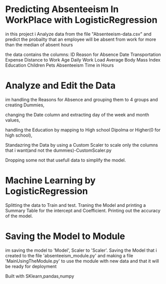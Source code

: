 # Predicting Absenteeism In WorkPlace with LogisticRegression

in this project i Analyze data from the file "Absenteeism-data.csv" 
and predict the probailty that an employee will be absent from work for more than the median of absent hours


the data contains the columns: ID	Reason for Absence	Date	Transportation Expense	Distance to Work	Age	Daily Work Load Average	Body Mass Index	Education	Children	Pets	Absenteeism Time in Hours

# Analyze and Edit the Data

im handling the Reasons for Absence and grouping them to 4 groups and creating Dummies,

changing the Date column and extracting day of the week and month values,

handling the Education by mapping to High school Dipolma or Higher(0 for high school),

Standazring the Data by using a Custom Scaler to scale only the columns that i want(and not the dummies)-CustomScaler.py

Dropping some not that usefull data to simplify the model.



# Machine Learning by LogisticRegression 

Splitting the data to Train and test.
Traning the Model and printing a Summary Table for the intercept and Coefficient.
Printing out the accuracy of the model.


# Saving the Model to Module

im saving the model to 'Model', Scaler to 'Scaler'.
Saving the Model that i created to the file 'absenteeism_module.py' and making a file 'MainUsingTheModule.py' to use the module with new data and that it will be ready for deployment






Built with SKlearn,pandas,numpy
